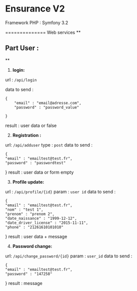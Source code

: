 Ensurance V2
=========================
Framework PHP : Symfony 3.2


==============
Web services
**

Part User :
-----------

**

 1. **login:**

url : `/api/login`

data to send :

    {
    	"email" : "email@adresse.com",
    	"password" : "password_value"
    	
    }
result : user data or false

 2. **Registration :**

url: `/api/adduser`
type : `post`
data to send :

    {
	"email" : "emailtest@test.fr",
	"password" : "passwordtest"
}
result : user data or form empty

 3. **Profile update:**

url : `/api/profile/{id}`
param : `user id`
data to send :

    {
	"email" : "emailtest@test.fr",
	"nom" : "test 1",
	"prenom" : "prenom 2",
	"date_naissance" : "1999-12-12",
	"date_driver_license" : "2015-11-11",
	"phone" : "21261610101010"
	
}
result : user data + message 

 4. **Password change:**

url: `/api/change_password/{id}`
param : `user_id`
data to send :

    {
	"email" : "emailtest@test.fr",
	"password" : "147258"
	
}
result : message




